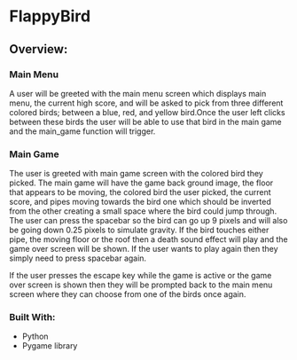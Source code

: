 <h1> FlappyBird</h1>

<h2>Overview:</h2>
<h3> Main Menu</h3>
A user will be greeted with the main menu screen which displays main menu, the current high score, and will be asked to pick from three different 
colored birds; between a blue, red, and yellow bird.Once the user left clicks between these birds the user will be able to use that bird in the 
main game and the main_game function will trigger.

<h3> Main Game</h3>

The user is greeted with main game screen with the colored bird they picked. The main game will have the game back ground image, the floor that appears
to be moving, the colored bird the user picked, the current score, and pipes moving towards the bird one which should be inverted from the other creating
a small space where the bird could jump through. The user can press the spacebar so the bird can go up 9 pixels and will also be going down 0.25 pixels to simulate
gravity. If the bird touches either pipe, the moving floor or the roof then a death sound effect will play and the game over screen will be shown. If the user
wants to play again then they simply need to press spacebar again. 

If the user presses the escape key while the game is active or the game over screen is shown then they will be prompted back to the main menu screen where they
can choose from one of the birds once again.

<h3> Built With:</h3>
<ul>
  <li>Python</li>
  <li>Pygame library</li>
</ul>
